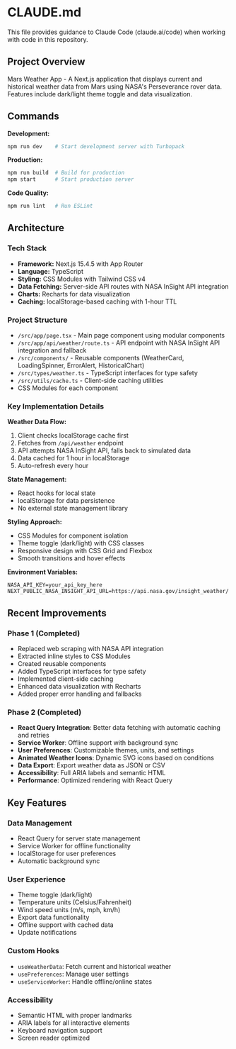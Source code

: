 # CLAUDE.md

This file provides guidance to Claude Code (claude.ai/code) when working with code in this repository.

## Project Overview

Mars Weather App - A Next.js application that displays current and historical weather data from Mars using NASA's Perseverance rover data. Features include dark/light theme toggle and data visualization.

## Commands

**Development:**
```bash
npm run dev    # Start development server with Turbopack
```

**Production:**
```bash
npm run build  # Build for production
npm start      # Start production server
```

**Code Quality:**
```bash
npm run lint   # Run ESLint
```

## Architecture

### Tech Stack
- **Framework:** Next.js 15.4.5 with App Router
- **Language:** TypeScript
- **Styling:** CSS Modules with Tailwind CSS v4
- **Data Fetching:** Server-side API routes with NASA InSight API integration
- **Charts:** Recharts for data visualization
- **Caching:** localStorage-based caching with 1-hour TTL

### Project Structure
- `/src/app/page.tsx` - Main page component using modular components
- `/src/app/api/weather/route.ts` - API endpoint with NASA InSight API integration and fallback
- `/src/components/` - Reusable components (WeatherCard, LoadingSpinner, ErrorAlert, HistoricalChart)
- `/src/types/weather.ts` - TypeScript interfaces for type safety
- `/src/utils/cache.ts` - Client-side caching utilities
- CSS Modules for each component

### Key Implementation Details

**Weather Data Flow:**
1. Client checks localStorage cache first
2. Fetches from `/api/weather` endpoint
3. API attempts NASA InSight API, falls back to simulated data
4. Data cached for 1 hour in localStorage
5. Auto-refresh every hour

**State Management:**
- React hooks for local state
- localStorage for data persistence
- No external state management library

**Styling Approach:**
- CSS Modules for component isolation
- Theme toggle (dark/light) with CSS classes
- Responsive design with CSS Grid and Flexbox
- Smooth transitions and hover effects

**Environment Variables:**
```
NASA_API_KEY=your_api_key_here
NEXT_PUBLIC_NASA_INSIGHT_API_URL=https://api.nasa.gov/insight_weather/
```

## Recent Improvements

### Phase 1 (Completed)
- Replaced web scraping with NASA API integration
- Extracted inline styles to CSS Modules
- Created reusable components
- Added TypeScript interfaces for type safety
- Implemented client-side caching
- Enhanced data visualization with Recharts
- Added proper error handling and fallbacks

### Phase 2 (Completed)
- **React Query Integration**: Better data fetching with automatic caching and retries
- **Service Worker**: Offline support with background sync
- **User Preferences**: Customizable themes, units, and settings
- **Animated Weather Icons**: Dynamic SVG icons based on conditions
- **Data Export**: Export weather data as JSON or CSV
- **Accessibility**: Full ARIA labels and semantic HTML
- **Performance**: Optimized rendering with React Query

## Key Features

### Data Management
- React Query for server state management
- Service Worker for offline functionality
- localStorage for user preferences
- Automatic background sync

### User Experience
- Theme toggle (dark/light)
- Temperature units (Celsius/Fahrenheit)
- Wind speed units (m/s, mph, km/h)
- Export data functionality
- Offline support with cached data
- Update notifications

### Custom Hooks
- `useWeatherData`: Fetch current and historical weather
- `usePreferences`: Manage user settings
- `useServiceWorker`: Handle offline/online states

### Accessibility
- Semantic HTML with proper landmarks
- ARIA labels for all interactive elements
- Keyboard navigation support
- Screen reader optimized